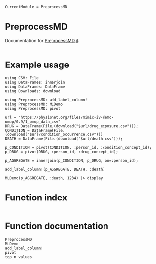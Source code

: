 ```@meta
CurrentModule = PreprocessMD
```

# PreprocessMD

Documentation for [PreprocessMD.jl](https://github.com/bcbi/PreprocessMD.jl).

```@contents
```

# Example usage

```@example
using CSV: File
using DataFrames: innerjoin
using DataFrames: DataFrame
using Downloads: download

using PreprocessMD: add_label_column!
using PreprocessMD: MLDemo
using PreprocessMD: pivot

url = "https://physionet.org/files/mimic-iv-demo-omop/0.9/1_omop_data_csv"
DRUG = DataFrame(File.(download("$url/drug_exposure.csv")));
CONDITION = DataFrame(File.(download("$url/condition_occurrence.csv")));
DEATH = DataFrame(File.(download("$url/death.csv")));

p_CONDITION = pivot(CONDITION, :person_id, :condition_concept_id);
p_DRUG = pivot(DRUG, :person_id, :drug_concept_id);

p_AGGREGATE = innerjoin(p_CONDITION, p_DRUG, on=:person_id);

add_label_column!(p_AGGREGATE, DEATH, :death)

MLDemo(p_AGGREGATE, :death, 1234) |> display
```
# Function index

```@index
```

# Function documentation

```@docs
PreprocessMD
MLDemo
add_label_column!
pivot
top_n_values
```

